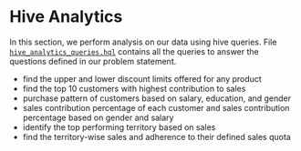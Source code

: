# Hive Analytics

In this section, we perform analysis on our data using hive queries. File [```hive_analytics_queries.hql```](/part3hiveanalytics/hive_analytics_queries.hql) contains all the queries to answer the questions defined in our problem statement. 
- find the upper and lower discount limits offered for any product
- find the top 10 customers with highest contribution to sales
- purchase pattern of customers based on salary, education, and gender
- sales contribution percentage of each customer and sales contribution percentage based on gender and salary
- identify the top performing territory based on sales
- find the territory-wise sales and adherence to their defined sales quota